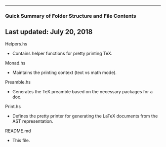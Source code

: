 ----------------------------------------------------------
### Quick Summary of Folder Structure and File Contents
Last updated: July 20, 2018
----------------------------------------------------------

Helpers.hs
  - Contains helper functions for pretty printing TeX.

Monad.hs
  - Maintains the printing context (text vs math mode).

Preamble.hs
  - Generates the TeX preamble based on the necessary packages for a doc.

Print.hs
  - Defines the pretty printer for generating the LaTeX documents from the AST representation.

README.md
  - This file.
